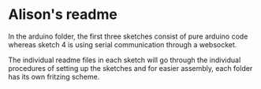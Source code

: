 # Alison's readme

In the arduino folder, the first three sketches consist of pure arduino code whereas sketch 4 is using serial communication through a websocket.

The individual readme files in each sketch will go through the individual procedures of setting up the sketches and for easier assembly, each folder has its own fritzing scheme.
